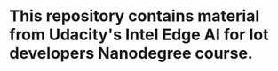 # This repository contains material from Udacity's Intel Edge AI for Iot developers Nanodegree course. 
